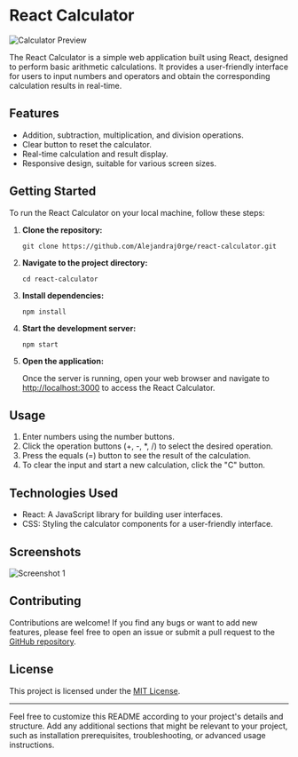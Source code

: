 # React Calculator

![Calculator Preview](calculator-preview.png)

The React Calculator is a simple web application built using React, designed to perform basic arithmetic calculations. It provides a user-friendly interface for users to input numbers and operators and obtain the corresponding calculation results in real-time.

## Features

- Addition, subtraction, multiplication, and division operations.
- Clear button to reset the calculator.
- Real-time calculation and result display.
- Responsive design, suitable for various screen sizes.

## Getting Started

To run the React Calculator on your local machine, follow these steps:

1. **Clone the repository:**

   ```
   git clone https://github.com/Alejandraj0rge/react-calculator.git
   ```

2. **Navigate to the project directory:**

   ```
   cd react-calculator
   ```

3. **Install dependencies:**

   ```
   npm install
   ```

4. **Start the development server:**

   ```
   npm start
   ```

5. **Open the application:**

   Once the server is running, open your web browser and navigate to [http://localhost:3000](http://localhost:3000) to access the React Calculator.

## Usage

1. Enter numbers using the number buttons.
2. Click the operation buttons (+, -, *, /) to select the desired operation.
3. Press the equals (=) button to see the result of the calculation.
4. To clear the input and start a new calculation, click the "C" button.

## Technologies Used

- React: A JavaScript library for building user interfaces.
- CSS: Styling the calculator components for a user-friendly interface.

## Screenshots

![Screenshot 1](screenshot1.png)

## Contributing

Contributions are welcome! If you find any bugs or want to add new features, please feel free to open an issue or submit a pull request to the [GitHub repository](https://github.com/Alejandraj0rge/react-calculator).

## License

This project is licensed under the [MIT License](LICENSE).

---

Feel free to customize this README according to your project's details and structure. Add any additional sections that might be relevant to your project, such as installation prerequisites, troubleshooting, or advanced usage instructions.
